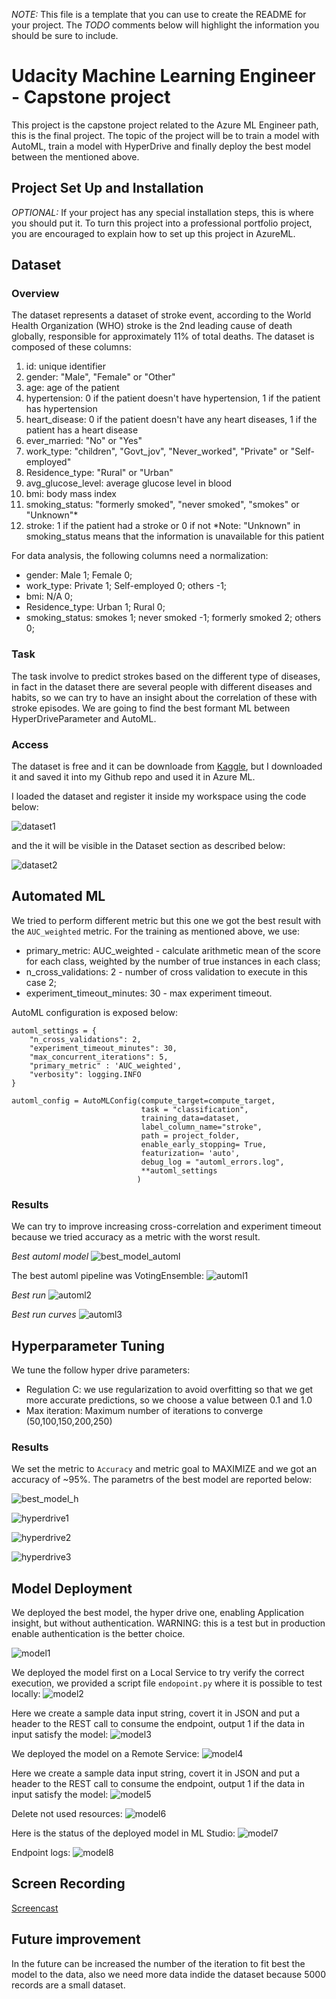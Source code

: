 *NOTE:* This file is a template that you can use to create the README for your project. The *TODO* comments below will highlight the information you should be sure to include.

# Udacity Machine Learning Engineer - Capstone project

This project is the capstone project related to the Azure ML Engineer path, this is the final project.
The topic of the project will be to train a model with AutoML, train a model with HyperDrive and finally deploy the best model between the mentioned above.

## Project Set Up and Installation
*OPTIONAL:* If your project has any special installation steps, this is where you should put it. To turn this project into a professional portfolio project, you are encouraged to explain how to set up this project in AzureML.

## Dataset

### Overview
The dataset represents a dataset of stroke event, according to the World Health Organization (WHO) stroke is the 2nd leading cause of death globally, responsible for approximately 11% of total deaths.  The dataset is composed of these columns:

1) id: unique identifier
2) gender: "Male", "Female" or "Other"
3) age: age of the patient
4) hypertension: 0 if the patient doesn't have hypertension, 1 if the patient has hypertension
5) heart_disease: 0 if the patient doesn't have any heart diseases, 1 if the patient has a heart disease
6) ever_married: "No" or "Yes"
7) work_type: "children", "Govt_jov", "Never_worked", "Private" or "Self-employed"
8) Residence_type: "Rural" or "Urban"
9) avg_glucose_level: average glucose level in blood
10) bmi: body mass index
11) smoking_status: "formerly smoked", "never smoked", "smokes" or "Unknown"*
12) stroke: 1 if the patient had a stroke or 0 if not
*Note: "Unknown" in smoking_status means that the information is unavailable for this patient

For data analysis, the following columns need a normalization:
- gender: Male 1; Female 0;
- work_type: Private 1; Self-employed 0; others -1;
- bmi: N/A 0;
- Residence_type: Urban 1; Rural 0;
- smoking_status: smokes 1; never smoked -1; formerly smoked 2; others 0;

### Task
The task involve to predict strokes based on the different type of diseases, in fact in the dataset there are several people with different diseases and  habits, so we can try to have an insight about the correlation of these with stroke episodes.
We are going to find the best formant ML between HyperDriveParameter and AutoML.

### Access
The dataset is free and it can be downloade from [Kaggle](https://www.kaggle.com/fedesoriano/stroke-prediction-dataset), but I downloaded it and saved it into my Github repo and used it in Azure ML.

I loaded the dataset and register it inside my workspace using the code below:

![dataset1](images/dataset1.png)

and the it will be visible in the Dataset section as described below:

![dataset2](images/dataset2.png)

## Automated ML
We tried to perform different metric but this one we got the best result with the `AUC_weighted` metric. For the training as mentioned above, we use:
- primary_metric: AUC_weighted - calculate arithmetic mean of the score for each class, weighted by the number of true instances in each class;
- n_cross_validations: 2 - number of cross validation to execute in this case 2;
- experiment_timeout_minutes: 30 - max experiment timeout.

AutoML configuration is exposed below:
```
automl_settings = {
    "n_cross_validations": 2,
    "experiment_timeout_minutes": 30,
    "max_concurrent_iterations": 5,
    "primary_metric" : 'AUC_weighted',
    "verbosity": logging.INFO
}

automl_config = AutoMLConfig(compute_target=compute_target,
                             task = "classification",
                             training_data=dataset,
                             label_column_name="stroke",   
                             path = project_folder,
                             enable_early_stopping= True,
                             featurization= 'auto',
                             debug_log = "automl_errors.log",
                             **automl_settings
                            )
```

### Results

We can try to improve increasing cross-correlation and experiment timeout because we tried accuracy as a metric with the worst result.

_Best automl model_
![best_model_automl](images/best_model_automl.png)

The best automl pipeline was VotingEnsemble:
![automl1](images/automl1.png)

_Best run_
![automl2](images/automl2.png)

_Best run curves_
![automl3](images/automl3.png)

## Hyperparameter Tuning
We tune the follow hyper drive parameters:
- Regulation C: we use regularization to avoid overfitting so that we get more accurate predictions, so we choose a value between 0.1 and 1.0
- Max iteration:   Maximum number of iterations to converge (50,100,150,200,250)

### Results
We set the metric to `Accuracy` and metric goal to MAXIMIZE and we got an accuracy of ~95%. The parametrs of the best model are reported below:

![best_model_h](images/best_model_h.png)

![hyperdrive1](images/hyperdrive1.png)

![hyperdrive2](images/hyperdrive2.png)

![hyperdrive3](images/hyperdrive3.png)

## Model Deployment
We deployed the best model, the hyper drive one, enabling Application insight, but without authentication. WARNING: this is a test but in production enable authentication is the better choice.

![model1](images/model1.png)

We deployed the model first on a Local Service to try verify the correct execution, we provided a script file `endopoint.py` where it is possible to test locally:
![model2](images/model2.png)

Here we create a sample data input string, covert it in JSON and put a header to the REST call to consume the endpoint, output 1 if the data in input satisfy the model:
![model3](images/model3.png)

We deployed the model on a Remote Service:
![model4](images/model4.png)

Here we create a sample data input string, covert it in JSON and put a header to the REST call to consume the endpoint, output 1 if the data in input satisfy the model:
![model5](images/model5.png)

Delete not used resources:
![model6](images/model6.png)

Here is the status of the deployed model in ML Studio:
![model7](images/model7.png)

Endpoint logs:
![model8](images/model8.png)

## Screen Recording

[Screencast](https://youtu.be/rv41aeXLQ3A)

## Future improvement

In the future can be increased the number of the iteration to fit best the model to the data, also we need more data indide the dataset because 5000 records are a small dataset.
